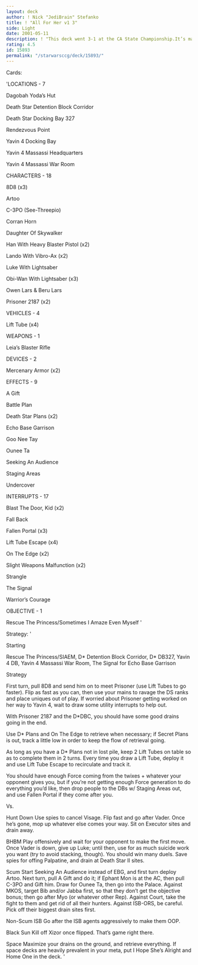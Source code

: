 ```yaml
---
layout: deck
author: ! Nick "JediBrain" Stefanko
title: ! "All For Her v1 3"
side: Light
date: 2001-05-11
description: ! "This deck went 3-1 at the CA State Championship.It’s mains backed with very high destiny and massive retrieval ability."
rating: 4.5
id: 15893
permalink: "/starwarsccg/deck/15893/"
---
```

Cards: 

'LOCATIONS - 7

Dagobah Yoda’s Hut

Death Star Detention Block Corridor

Death Star Docking Bay 327

Rendezvous Point

Yavin 4 Docking Bay

Yavin 4 Massassi Headquarters

Yavin 4 Massassi War Room


CHARACTERS - 18

8D8 (x3)

Artoo

C-3PO (See-Threepio)

Corran Horn

Daughter Of Skywalker

Han With Heavy Blaster Pistol (x2)

Lando With Vibro-Ax (x2)

Luke With Lightsaber

Obi-Wan With Lightsaber (x3)

Owen Lars & Beru Lars

Prisoner 2187 (x2)


VEHICLES - 4

Lift Tube (x4)


WEAPONS - 1

Leia’s Blaster Rifle


DEVICES - 2

Mercenary Armor (x2)


EFFECTS - 9

A Gift

Battle Plan

Death Star Plans (x2)

Echo Base Garrison

Goo Nee Tay

Ounee Ta

Seeking An Audience

Staging Areas

Undercover


INTERRUPTS - 17

Blast The Door, Kid (x2)

Fall Back

Fallen Portal (x3)

Lift Tube Escape (x4)

On The Edge (x2)

Slight Weapons Malfunction (x2)

Strangle

The Signal

Warrior’s Courage


OBJECTIVE - 1

Rescue The Princess/Sometimes I Amaze Even Myself '

Strategy: '

Starting

Rescue The Princess/SIAEM, D* Detention Block Corridor, D* DB327, Yavin 4 DB, Yavin 4 Massassi War Room, The Signal for Echo Base Garrison


Strategy

First turn, pull 8D8 and send him on to meet Prisoner (use Lift Tubes to go faster).  Flip as fast as you can, then use your mains to ravage the DS ranks and place uniques out of play.  If worried about Prisoner getting worked on her way to Yavin 4, wait to draw some utility interrupts to help out.

With Prisoner 2187 and the D*DBC, you should have some good drains going in the end.

Use D* Plans and On The Edge to retrieve when necessary; if Secret Plans is out, track a little low in order to keep the flow of retrieval going.

As long as you have a D* Plans not in lost pile, keep 2 Lift Tubes on table so as to complete them in 2 turns.  Every time you draw a Lift Tube, deploy it and use Lift Tube Escape to recirculate and track it.

You should have enough Force coming from the twixes + whatever your opponent gives you, but if you’re not getting enough Force generation to do everything you’d like, then drop people to the DBs w/ Staging Areas out, and use Fallen Portal if they come after you.


Vs.

Hunt Down Use spies to cancel Visage.  Flip fast and go after Vader.  Once he’s gone, mop up whatever else comes your way.  Sit on Executor sites and drain away.


BHBM Play offensively and wait for your opponent to make the first move.  Once Vader is down, give up Luke; until then, use for as much suicide work you want (try to avoid stacking, though).  You should win many duels.  Save spies for offing Palpatine, and drain at Death Star II sites.


Scum Start Seeking An Audience instead of EBG, and first turn deploy Artoo.  Next turn, pull A Gift and do it; if Ephant Mon is at the AC, then pull C-3PO and Gift him.  Draw for Ounee Ta, then go into the Palace.  Against MKOS, target Bib and/or Jabba first, so that they don’t get the objective bonus; then go after Myo (or whatever other Rep).  Against Court, take the fight to them and get rid of all their hunters.  Against ISB-ORS, be careful.  Pick off their biggest drain sites first.


Non-Scum ISB Go after the ISB agents aggressively to make them OOP.


Black Sun Kill off Xizor once flipped.  That’s game right there.


Space Maximize your drains on the ground, and retrieve everything.  If space decks are heavily prevalent in your meta, put I Hope She’s Alright and Home One in the deck. '
